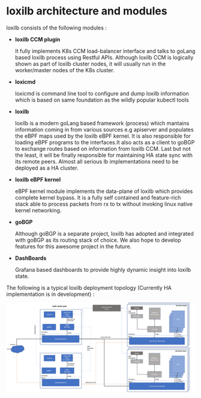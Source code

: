 # loxilb architecture and modules

loxilb consists of the following modules :
- <b>loxilb CCM plugin</b>

  It fully implements K8s CCM load-balancer interface and talks to goLang based loxilb process using Restful APIs. Although loxilb CCM is logically shown as part of loxilb cluster nodes, it will usually run in the worker/master nodes of the K8s cluster.
  
- <b>loxicmd</b>

  loxicmd is command line tool  to configure and dump loxilb information which is based on same foundation as the wildly popular kubectl tools
  
- <b>loxilb</b>

  loxilb is a modern goLang based framework (process) which mantains information coming in from various sources e.g apiserver and populates the eBPF maps used by the loxilb eBPF kernel. It is also responsible for loading eBPF programs to the interfaces.It also acts as a client to goBGP to exchange routes based on information from loxilb CCM. Last but not the least, it will be finally responsible for maintaining HA state sync with its remote peers. Almost all serious lb implementations need to be deployed as a HA cluster.
  
- <b>loxilb eBPF kernel</b>

  eBPF kernel module implements the data-plane of loxilb which provides complete kernel bypass. It is a fully self contained and feature-rich stack able to process packets from rx to tx without invoking linux native kernel networking.
  
- <b>goBGP</b>

  Although goBGP is a separate project, loxilb has adopted and integrated with goBGP as its routing stack of choice. We also hope to develop features for this awesome project in the future.

- <b>DashBoards</b>

  Grafana based dashboards to provide highly dynamic insight into loxilb state.
  
The following is a typical loxilb deployment topology (Currently HA implementation is in development) : 

![loxilb topology](photos/arch.png)
